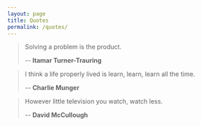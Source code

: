 ```yaml
---
layout: page
title: Quotes
permalink: /quotes/
---
```



> Solving a problem is the product.
>
> -- __Itamar Turner-Trauring__

> I think a life properly lived is learn, learn, learn all the time.
>
> -- __Charlie Munger__

> However little television you watch, watch less.
>
> -- __David McCullough__
